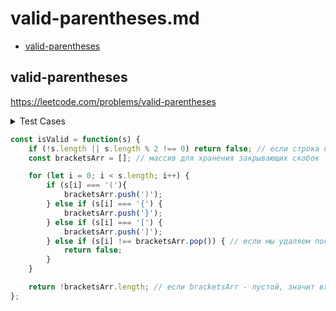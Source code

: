 # valid-parentheses.md

+ [valid-parentheses](#valid-parentheses)

## valid-parentheses

https://leetcode.com/problems/valid-parentheses

<details><summary>Test Cases</summary><blockquote>

``` javascript
 // "()"
 // true

 // "}"
 // false

 // ""
 // false

 // "})]"
 // false

 // "(] [] {)"
 // false

 // "]["
 // false

 // "({})"
 // true
```

</blockquote></details>

``` javascript
const isValid = function(s) {
    if (!s.length || s.length % 2 !== 0) return false; // если строка пустая или состоит из нечетного количества элементов
    const bracketsArr = []; // массив для хранения закрывающих скобок

    for (let i = 0; i < s.length; i++) {
        if (s[i] === '('){
            bracketsArr.push(')');
        } else if (s[i] === '{') {
            bracketsArr.push('}');
        } else if (s[i] === '[') {
            bracketsArr.push(']');
        } else if (s[i] !== bracketsArr.pop()) { // если мы удаляем последнюю скобку в массиве и она не равна текущему элементу итерации то вся входящая строка не валидна
            return false;
        }
    }

    return !bracketsArr.length; // если bracketsArr - пустой, значит входящая строка была валидной тк каждая скобка имела закрывающую пару
};
```
